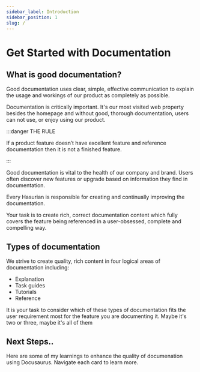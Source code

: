 ```yaml
---
sidebar_label: Introduction
sidebar_position: 1
slug: /
---
```


# Get Started with Documentation

## What is good documentation?
Good documentation uses clear, simple, effective communication to explain the usage and workings of our product as completely as possible.

Documentation is critically important. It's our most visited web property besides the homepage and without good, thorough documentation, users can not use, or enjoy using our product.

:::danger THE RULE

If a product feature doesn’t have excellent feature and reference documentation then it is not a finished feature.

:::

Good documentation is vital to the health of our company and brand. Users often discover new features or upgrade based on information they find in documentation.

Every Hasurian is responsible for creating and continually improving the documentation.

Your task is to create rich, correct documentation content which fully covers the feature being referenced in a user-obsessed, complete and compelling way.

## Types of documentation
We strive to create quality, rich content in four logical areas of documentation including:

* Explanation
* Task guides
* Tutorials
* Reference

It is your task to consider which of these types of documentation fits the user requirement most for the feature you are documenting it. Maybe it's two or three, maybe it's all of them

## Next Steps..

Here are some of my learnings to enhance the quality of documenation using Docusaurus. Navigate each card to learn more.
